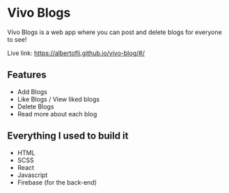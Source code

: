 # Vivo Blogs

Vivo Blogs is a web app where you can post and delete blogs for everyone to see!

Live link: https://albertoflj.github.io/vivo-blog/#/

## Features

- Add Blogs
- Like Blogs / View liked blogs
- Delete Blogs
- Read more about each blog

## Everything I used to build it

- HTML
- SCSS
- React
- Javascript
- Firebase (for the back-end)

